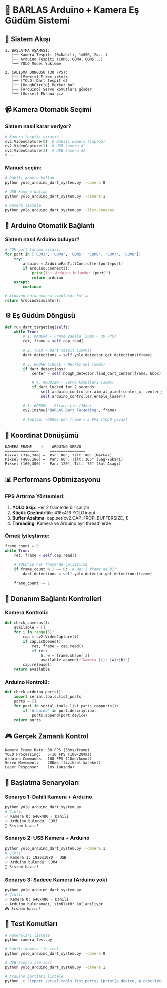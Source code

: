 # 🎯 BARLAS Arduino + Kamera Eş Güdüm Sistemi

## 🔄 Sistem Akışı

```
1. BAŞLATMA AŞAMASI:
   ├── Kamera Tespiti (0=Dahili, 1=USB, 2=...) 
   ├── Arduino Tespiti (COM3, COM4, COM5...)
   └── YOLO Model Yükleme

2. ÇALIŞMA DÖNGÜSÜ (30 FPS):
   ├── [Kamera] Frame yakala
   ├── [YOLO] Dart tespit et
   ├── [HoughCircle] Merkez bul  
   ├── [Arduino] Servo komutları gönder
   └── [Görsel] Ekrana çiz
```

## 📹 Kamera Otomatik Seçimi

### Sistem nasıl karar veriyor?

```python
# Kamera tespiti sırası:
cv2.VideoCapture(0)  # Dahili kamera (laptop)
cv2.VideoCapture(1)  # USB kamera #1
cv2.VideoCapture(2)  # USB kamera #2
# ...
```

### Manuel seçim:
```bash
# Dahili kamera kullan
python yolo_arduino_dart_system.py --camera 0

# USB kamera kullan  
python yolo_arduino_dart_system.py --camera 1

# Kamera listele
python yolo_arduino_dart_system.py --list-cameras
```

## 🤖 Arduino Otomatik Bağlantı

### Sistem nasıl Arduino buluyor?

```python
# COM port tarama sırası:
for port in ['COM3', 'COM4', 'COM5', 'COM6', 'COM7', 'COM8']:
    try:
        arduino = ArduinoPanTiltController(port=port)
        if arduino.connect():
            print(f"✅ Arduino bulundu: {port}")
            return arduino
    except:
        continue

# Arduino bulunamazsa simülatör kullan
return ArduinoSimulator()
```

## ⚙️ Eş Güdüm Döngüsü

```python
def run_dart_targeting(self):
    while True:
        # 1. KAMERA - Frame yakala (33ms - 30 FPS)
        ret, frame = self.cap.read()
        
        # 2. YOLO - Dart tespit (100ms)
        dart_detections = self.yolo_detector.get_detections(frame)
        
        # 3. HOUGH CIRCLE - Merkez bul (50ms)
        if dart_detections:
            center = self.hough_detector.find_dart_center(frame, bbox)
            
            # 4. ARDUINO - Servo komutları (10ms)
            if dart_locked_for_2_seconds:
                self.arduino_controller.aim_at_pixel(center_x, center_y)
                self.arduino_controller.enable_laser()
        
        # 5. GÖRSEL - Ekrana çiz (16ms)
        cv2.imshow('BARLAS Dart Targeting', frame)
        
        # Toplam: ~200ms per frame = 5 FPS (YOLO yavaş)
```

## 🎯 Koordinat Dönüşümü

```
KAMERA FRAME    →    ARDUINO SERVO
===============     ================
Piksel (320,240) →  Pan: 90°, Tilt: 90° (Merkez)
Piksel (480,180) →  Pan: 60°, Tilt: 105° (Sağ-Yukarı)  
Piksel (160,300) →  Pan: 120°, Tilt: 75° (Sol-Aşağı)
```

## 📊 Performans Optimizasyonu

### FPS Artırma Yöntemleri:
1. **YOLO Skip**: Her 2 frame'de bir çalıştır
2. **Küçük Çözünürlük**: 416x416 YOLO input
3. **Buffer Azaltma**: cap.set(cv2.CAP_PROP_BUFFERSIZE, 1)
4. **Threading**: Kamera ve Arduino ayrı thread'lerde

### Örnek İyileştirme:
```python
frame_count = 0
while True:
    ret, frame = self.cap.read()
    
    # YOLO'yu her frame'de çalıştırma
    if frame_count % 2 == 0:  # Her 2 frame'de bir
        dart_detections = self.yolo_detector.get_detections(frame)
    
    frame_count += 1
```

## 🔌 Donanım Bağlantı Kontrolleri

### Kamera Kontrolü:
```python
def check_cameras():
    available = []
    for i in range(5):
        cap = cv2.VideoCapture(i)
        if cap.isOpened():
            ret, frame = cap.read()
            if ret:
                h, w = frame.shape[:2]
                available.append(f"Kamera {i}: {w}x{h}")
        cap.release()
    return available
```

### Arduino Kontrolü:
```python
def check_arduino_ports():
    import serial.tools.list_ports
    ports = []
    for port in serial.tools.list_ports.comports():
        if 'Arduino' in port.description:
            ports.append(port.device)
    return ports
```

## 🎮 Gerçek Zamanlı Kontrol

```
Kamera Frame Rate: 30 FPS (33ms/frame)
YOLO Processing:   5-10 FPS (100-200ms)
Arduino Commands:  100 FPS (10ms/komut)
Servo Movement:    200ms (fiziksel hareket)
Laser Response:    1ms (anında)
```

## 🚀 Başlatma Senaryoları

### Senaryo 1: Dahili Kamera + Arduino
```bash
python yolo_arduino_dart_system.py
# Çıktı:
✅ Kamera 0: 640x480 - Dahili
✅ Arduino bulundu: COM3
🎯 Sistem hazır!
```

### Senaryo 2: USB Kamera + Arduino
```bash
python yolo_arduino_dart_system.py --camera 1
# Çıktı:  
✅ Kamera 1: 1920x1080 - USB
✅ Arduino bulundu: COM4
🎯 Sistem hazır!
```

### Senaryo 3: Sadece Kamera (Arduino yok)
```bash
python yolo_arduino_dart_system.py
# Çıktı:
✅ Kamera 0: 640x480 - Dahili
⚠️ Arduino bulunamadı, simülatör kullanılıyor
🎮 Sistem hazır!
```

## 🎯 Test Komutları

```bash
# Kameraları listele
python camera_test.py

# Dahili kamera ile test
python yolo_arduino_dart_system.py --camera 0

# USB kamera ile test  
python yolo_arduino_dart_system.py --camera 1

# Arduino portları listele
python -c "import serial.tools.list_ports; [print(p.device, p.description) for p in serial.tools.list_ports.comports()]"
```
